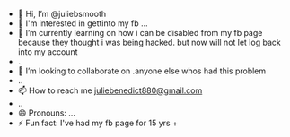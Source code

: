 - 👋 Hi, I’m @juliebsmooth
- 👀 I'm interested in gettinto my fb ...
- 🌱 I’m currently learning on how i can be disabled from my fb page because they thought i was being hacked. but now will not let log back into my account
- .
- 💞️ I’m looking to collaborate on .anyone else whos had this problem
- ..
- 📫 How to reach me juliebenedict880@gmail.com
- ..
- 😄 Pronouns: ...
- ⚡ Fun fact: I've had my fb page for 15 yrs + 

<!---
juliebsmooth/juliebsmooth is a ✨ special ✨ repository because its `README.md` (this file) appears on your GitHub profile.
You can click the Preview link to take a look at your changes.
--->

